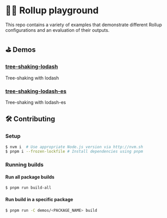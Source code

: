 # 🤹‍♂️ Rollup playground

This repo contains a variety of examples that demonstrate different Rollup configurations and an evaluation of their outputs.


## ⛳️ Demos
<!-- demos:start -->
### [tree-shaking-lodash](/demos/tree-shaking-lodash)
Tree-shaking with lodash

### [tree-shaking-lodash-es](/demos/tree-shaking-lodash-es)
Tree-shaking with lodash-es
<!-- demos:end -->

## 🛠 Contributing

### Setup
```sh
$ nvm i  # Use appropriate Node.js version via http://nvm.sh
$ pnpm i --frozen-lockfile # Install dependencies using pnpm
```

### Running builds

#### Run all package builds
```sh
$ pnpm run build-all
```

#### Run build in a specific package
```sh
$ pnpm run -C demos/<PACKAGE_NAME> build
```
